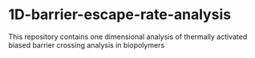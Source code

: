 # 1D-barrier-escape-rate-analysis
This repository contains one dimensional analysis of thermally activated biased barrier crossing analysis in biopolymers

